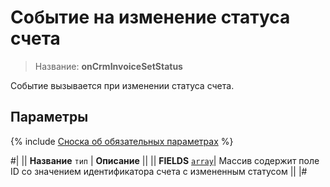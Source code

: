 # Событие на изменение статуса счета

> Название: **onCrmInvoiceSetStatus**

Событие вызывается при изменении статуса счета.

## Параметры

{% include [Сноска об обязательных параметрах](../../../../../_includes/required.md) %}

#|
|| **Название**
`тип` | **Описание** ||
|| **FIELDS** 
[`array`](../../../../data-types.md)| Массив содержит поле ID со значением идентификатора счета с измененным статусом ||
|#